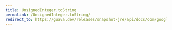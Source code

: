```yaml
---
title: UnsignedInteger.toString
permalink: /UnsignedInteger.toString/
redirect_to: https://guava.dev/releases/snapshot-jre/api/docs/com/google/common/primitives/UnsignedInteger.html#toString--
---
```

